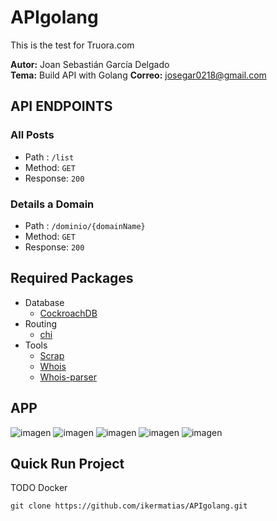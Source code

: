 # APIgolang
This is the test for Truora.com

**Autor:** Joan Sebastián García Delgado  
**Tema:**  Build API with Golang
**Correo:** josegar0218@gmail.com

## API ENDPOINTS

### All Posts
- Path : `/list`
- Method: `GET`
- Response: `200`

### Details a Domain
- Path : `/dominio/{domainName}`
- Method: `GET`
- Response: `200`

## Required Packages

- Database
    * [CockroachDB](github.com/lib/pq)
- Routing
    * [chi](https://github.com/go-chi/chi)
- Tools
    * [Scrap](github.com/badoux/goscraper)
    * [Whois]("github.com/likexian/whois-go")
    * [Whois-parser]("github.com/ikermatias/whois-parser-go") 

## APP 
![imagen](./screenshots/1.jpeg) ![imagen](./screenshots/2.jpeg) ![imagen](./screenshots/3.jpeg) ![imagen](./screenshots/4.jpeg) ![imagen](./screenshots/5.jpeg) 

## Quick Run Project

TODO
Docker
```
git clone https://github.com/ikermatias/APIgolang.git


```
